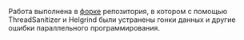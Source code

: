 Работа выполнена в [форке](https://github.com/PavlushaSource/parallel-programing-task-2]) репозитория, в котором с помощью ThreadSanitizer и Helgrind 
были устранены гонки данных и другие ошибки параллельного программирования.